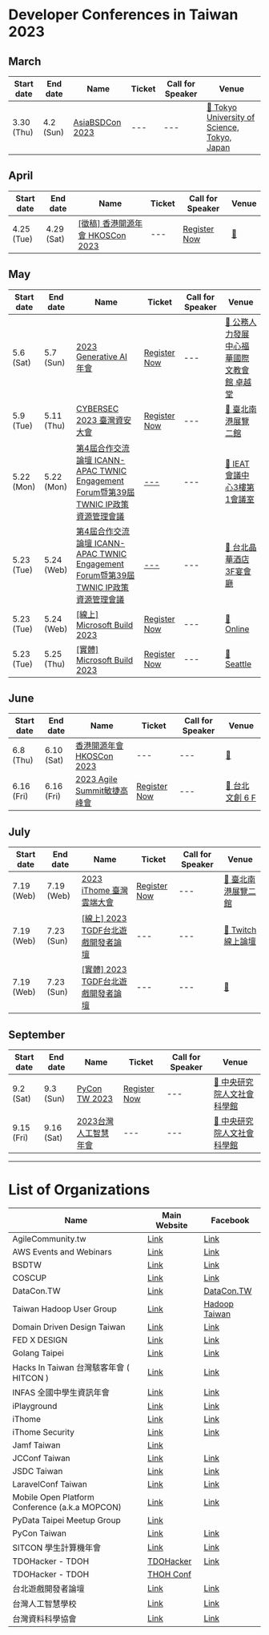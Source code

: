 # Developer Conferences in Taiwan 2023

## March

| Start date | End date | Name | Ticket | Call for Speaker | Venue |
| ---------- | -------- | ---- | ------ | ---------------- | ----- |
| 3.30 (Thu) | 4.2 (Sun) | [AsiaBSDCon 2023](https://2023.asiabsdcon.org/index.html.en) | --- | --- | [🛫 Tokyo University of Science, Tokyo, Japan](https://maps.google.com/?q=Tokyo%20University%20of%20Science,%20Tokyo,%20Japan) |

## April

| Start date | End date | Name | Ticket | Call for Speaker | Venue |
| ---------- | -------- | ---- | ------ | ---------------- | ----- |
| 4.25 (Tue) | 4.29 (Sat) | [[徵稿] 香港開源年會 HKOSCon 2023](https://info.hkoscon.org/zh/) | --- | [Register Now](https://blog.coscup.org/2023/04/hkoscon-2023coscup-call-for-speakers-at.html) | [🛫 ](https://maps.google.com/?q=) |

## May

| Start date | End date | Name | Ticket | Call for Speaker | Venue |
| ---------- | -------- | ---- | ------ | ---------------- | ----- |
| 5.6 (Sat) | 5.7 (Sun) | [2023 Generative AI 年會](https://gaiconf.com/) | [Register Now](https://blindegg.kktix.cc/events/2023genai) | --- | [🛵 公務人力發展中心福華國際文教會館 卓越堂](https://maps.google.com/?q=%E5%85%AC%E5%8B%99%E4%BA%BA%E5%8A%9B%E7%99%BC%E5%B1%95%E4%B8%AD%E5%BF%83%E7%A6%8F%E8%8F%AF%E5%9C%8B%E9%9A%9B%E6%96%87%E6%95%99%E6%9C%83%E9%A4%A8%20%E5%8D%93%E8%B6%8A%E5%A0%82)
 |5.9 (Tue) | 5.11 (Thu) | [CYBERSEC 2023 臺灣資安大會](https://cyber.ithome.com.tw/) | [Register Now](https://signupcybersec.ithome.com.tw/signup/2023) | --- | [🛵 臺北南港展覽二館](https://maps.google.com/?q=%E8%87%BA%E5%8C%97%E5%8D%97%E6%B8%AF%E5%B1%95%E8%A6%BD%E4%BA%8C%E9%A4%A8)
 |5.22 (Mon) | 5.22 (Mon) | [第4屆合作交流論壇 ICANN-APAC TWNIC Engagement Forum暨第39屆TWNIC IP政策資源管理會議](https://forum.twnic.tw/) | [---](https://twnic-forum.tw/register1.php?c=TWNIC) | --- | [🛵 IEAT 會議中心3樓第1會議室](https://maps.google.com/?q=IEAT%20%E6%9C%83%E8%AD%B0%E4%B8%AD%E5%BF%833%E6%A8%93%E7%AC%AC1%E6%9C%83%E8%AD%B0%E5%AE%A4)
 |5.23 (Tue) | 5.24 (Web) | [第4屆合作交流論壇 ICANN-APAC TWNIC Engagement Forum暨第39屆TWNIC IP政策資源管理會議](https://forum.twnic.tw/) | [---](https://twnic-forum.tw/register1.php?c=TWNIC) | --- | [🛵 台北晶華酒店 3F宴會廳](https://maps.google.com/?q=%E5%8F%B0%E5%8C%97%E6%99%B6%E8%8F%AF%E9%85%92%E5%BA%97%203F%E5%AE%B4%E6%9C%83%E5%BB%B3)
 |5.23 (Tue) | 5.24 (Web) | [[線上] Microsoft Build 2023](https://build.microsoft.com/) | [Register Now](https://register.build.microsoft.com/) | --- | [🛫 Online](https://maps.google.com/?q=Online)
 |5.23 (Tue) | 5.25 (Thu) | [[實體] Microsoft Build 2023](https://build.microsoft.com/) | [Register Now](https://register.build.microsoft.com/) | --- | [🛫 Seattle](https://maps.google.com/?q=Seattle) |

## June

| Start date | End date | Name | Ticket | Call for Speaker | Venue |
| ---------- | -------- | ---- | ------ | ---------------- | ----- |
| 6.8 (Thu) | 6.10 (Sat) | [香港開源年會 HKOSCon 2023](https://info.hkoscon.org/zh/) | --- | --- | [🛫 ](https://maps.google.com/?q=)
 |6.16 (Fri) | 6.16 (Fri) | [2023 Agile Summit敏捷高峰會](https://agile.ithome.com.tw/) | [Register Now](https://agile.ithome.com.tw/2023/ticket) | --- | [🛵 台北文創 6 F](https://maps.google.com/?q=%E5%8F%B0%E5%8C%97%E6%96%87%E5%89%B5%206%20F) |

## July

| Start date | End date | Name | Ticket | Call for Speaker | Venue |
| ---------- | -------- | ---- | ------ | ---------------- | ----- |
| 7.19 (Web) | 7.19 (Web) | [2023 iThome 臺灣雲端大會](https://cloudsummit.ithome.com.tw/) | [Register Now](https://signuptces.ithome.com.tw/) | --- | [🛵 臺北南港展覽二館](https://maps.google.com/?q=%E8%87%BA%E5%8C%97%E5%8D%97%E6%B8%AF%E5%B1%95%E8%A6%BD%E4%BA%8C%E9%A4%A8)
 |7.19 (Web) | 7.23 (Sun) | [[線上] 2023 TGDF台北遊戲開發者論壇](https://2023.tgdf.tw/) | --- | --- | [🛵 Twitch 線上論壇](https://maps.google.com/?q=Twitch%20%E7%B7%9A%E4%B8%8A%E8%AB%96%E5%A3%87)
 |7.19 (Web) | 7.23 (Sun) | [[實體] 2023 TGDF台北遊戲開發者論壇](https://2023.tgdf.tw/) | --- | --- | [🛵 ](https://maps.google.com/?q=) |

## September

| Start date | End date | Name | Ticket | Call for Speaker | Venue |
| ---------- | -------- | ---- | ------ | ---------------- | ----- |
| 9.2 (Sat) | 9.3 (Sun) | [PyCon TW 2023](https://tw.pycon.org/2023) | [Register Now](https://tw.pycon.org/2023/zh-hant/registration/tickets) | --- | [🛵 中央研究院人文社會科學館](https://maps.google.com/?q=%E4%B8%AD%E5%A4%AE%E7%A0%94%E7%A9%B6%E9%99%A2%E4%BA%BA%E6%96%87%E7%A4%BE%E6%9C%83%E7%A7%91%E5%AD%B8%E9%A4%A8)
 |9.15 (Fri) | 9.16 (Sat) | [2023台灣人工智慧年會](https://www.facebook.com/events/3458055794476369/) | --- | --- | [🛵 中央研究院人文社會科學館](https://maps.google.com/?q=%E4%B8%AD%E5%A4%AE%E7%A0%94%E7%A9%B6%E9%99%A2%E4%BA%BA%E6%96%87%E7%A4%BE%E6%9C%83%E7%A7%91%E5%AD%B8%E9%A4%A8) |

---

# List of Organizations

| Name | Main Website | Facebook |
| ---- | ------------ | -------- |
| AgileCommunity.tw | [Link](https://agilecommunity.tw/) | [Link](https://www.facebook.com/AgileCommunity.tw/)
 |AWS Events and Webinars | [Link](https://aws.amazon.com/events) | [Link](https://www.facebook.com/amazonwebservices)
 |BSDTW | [Link](https://bsdtw.org/) | [Link](https://www.facebook.com/BSDTW/)
 |COSCUP | [Link](https://coscup.org/) | [Link](https://www.facebook.com/coscup/)
 |DataCon.TW | [Link](https://datacon.tw/) | [DataCon.TW](https://zh-tw.facebook.com/datacon.tw/)
 |Taiwan Hadoop User Group | [Link](http://www.hadoop.tw/) | [Hadoop Taiwan](https://www.facebook.com/groups/hadoop.tw/)
 |Domain Driven Design Taiwan | [Link](https://www.ddd-tw.com/) | [Link](https://www.facebook.com/DDDCommunity.tw/)
 |FED X DESIGN | [Link](https://www.fed.tw/) | [Link](https://www.facebook.com/groups/f2e.tw/)
 |Golang Taipei | [Link](https://www.meetup.com/golang-taipei-meetup) | [Link](https://www.facebook.com/groups/269001993248363)
 |Hacks In Taiwan 台灣駭客年會 ( HITCON ) | [Link](https://hitcon.org/) | [Link](https://www.facebook.com/HITCON)
 |INFAS 全國中學生資訊年會 | [Link](https://infas.club/) | [Link](https://www.facebook.com/infas.club)
 |iPlayground | [Link](https://iplayground.io/) | [Link](https://www.facebook.com/theiPlayground)
 |iThome | [Link](https://www.ithome.com.tw/) | [Link](https://zh-tw.facebook.com/ithomeonline)
 |iThome Security | [Link](https://www.ithome.com.tw/) | [Link](https://zh-tw.facebook.com/ithomecyber)
 |Jamf Taiwan | [Link](https://twitter.com/JAMFSoftwareTW) | 
JCConf Taiwan | [Link](https://jcconf.tw/) | [Link](https://www.facebook.com/jcconf/)
 |JSDC Taiwan | [Link](https://jsdc.tw/) | [Link](https://www.facebook.com/JSDC.TW/)
 |LaravelConf Taiwan | [Link](https://laravelconf.tw/) | [Link](https://zh-tw.facebook.com/laravelconftw/)
 |Mobile Open Platform Conference (a.k.a MOPCON) | [Link](https://mopcon.org/) | [Link](https://zh-tw.facebook.com/mopcon/)
 |PyData Taipei Meetup Group | [Link](https://www.meetup.com/PyData-Taipei-Meetup-Group/) | 
PyCon Taiwan | [Link](https://tw.pycon.org) | [Link](https://zh-tw.facebook.com/pycontw/)
 |SITCON 學生計算機年會 | [Link](https://sitcon.org/) | [Link](https://sitcon.org/fb)
 |TDOHacker - TDOH | [TDOHacker](https://tdohacker.org/) | [Link](https://www.facebook.com/tdohacker)
 |TDOHacker - TDOH | [THOH Conf](https://tdoh-conf.online/) | 
台北遊戲開發者論壇 | [Link](https://tgdf.tw/) | [Link](https://www.facebook.com/TGDF.Official/)
 |台灣人工智慧學校 | [Link](https://aiacademy.tw/) | [Link](https://www.facebook.com/aiacademy.tw/)
 |台灣資料科學協會 | [Link](http://foundation.datasci.tw/) | [Link](https://www.facebook.com/twdsconf/) |
